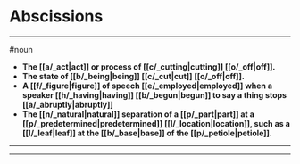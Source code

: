 # Abscissions
---
#noun
- **The [[a/_act|act]] or process of [[c/_cutting|cutting]] [[o/_off|off]].**
- **The state of [[b/_being|being]] [[c/_cut|cut]] [[o/_off|off]].**
- **A [[f/_figure|figure]] of speech [[e/_employed|employed]] when a speaker [[h/_having|having]] [[b/_begun|begun]] to say a thing stops [[a/_abruptly|abruptly]]**
- **The [[n/_natural|natural]] separation of a [[p/_part|part]] at a [[p/_predetermined|predetermined]] [[l/_location|location]], such as a [[l/_leaf|leaf]] at the [[b/_base|base]] of the [[p/_petiole|petiole]].**
---
---
